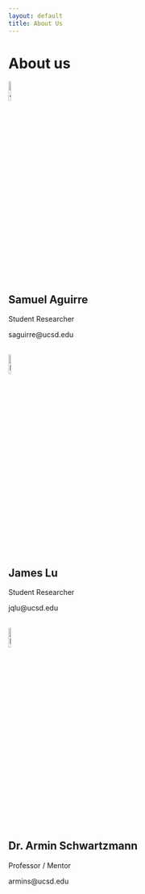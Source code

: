 ```yaml
---
layout: default
title: About Us
---
```


<p style="text-align:center"><h1>About us</h1></p>

<div>
    <img src="https://www.seekpng.com/png/detail/966-9665317_placeholder-image-person-jpg.png" alt="Jane" style="width:10%">
    <h2>Samuel Aguirre</h2>
    <p class="title">Student Researcher</p>
    <p>saguirre@ucsd.edu</p>
</div>

<br>

<div>
    <img src="https://www.seekpng.com/png/detail/966-9665317_placeholder-image-person-jpg.png" alt="Mike" style="width:10%">
    <h2>James Lu</h2>
    <p class="title">Student Researcher</p>
    <p>jqlu@ucsd.edu</p>
</div>

<br>

<div>
    <img src="https://www.seekpng.com/png/detail/966-9665317_placeholder-image-person-jpg.png" alt="Mike" style="width:10%">
    <h2>Dr. Armin Schwartzmann</h2>
    <p class="title">Professor / Mentor</p>
    <p>armins@ucsd.edu</p>
</div>
